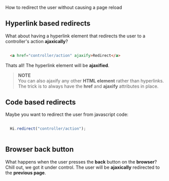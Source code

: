 <!--topic description-->
<description>How to redirect the user without causing a page reload</description>

## Hyperlink based redirects
What about having a hyperlink element that redirects the user to a controller's action __ajaxically__?

```html
    
  <a href="controller/action" ajaxify>Redirect</a>

```
Thats all! The hyperlink element will be __ajaxified__. 

> **NOTE**<br>You can also ajaxify any other __HTML element__ rather than hyperlinks. The trick is to always have the __href__ and __ajaxify__ attributes in place.




## Code based redirects
Maybe you want to redirect the user from javascript code:

```js
    
  Hi.redirect("controller/action");
    
```


## Browser back button
What happens when the user presses the __back__ button on the __browser__?<br>
Chill out, we got it under control. The user will be  __ajaxically__ redirected to the __previous page__.



